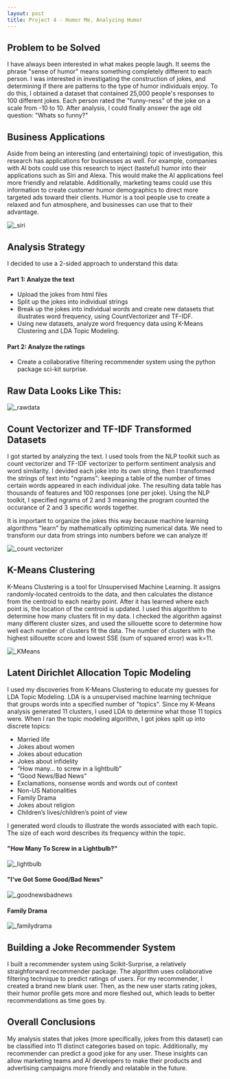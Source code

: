 ```yaml
---
layout: post
title: Project 4 - Humor Me, Analyzing Humor
---
```


## Problem to be Solved
I have always been interested in what makes people laugh. It seems the phrase "sense of humor" means something completely different to each person. I was interested in investigating the construction of jokes, and determining if there are patterns to the type of humor individuals enjoy. To do this, I obtained a dataset that contained 25,000 people's responses to 100 different jokes. Each person rated the "funny-ness" of the joke on a scale from -10 to 10. After analysis, I could finally answer the age old question: "Whats so funny?"

## Business Applications
Aside from being an interesting (and entertaining) topic of investigation, this research has applications for businesses as well. For example, companies with AI bots could use this research to inject (tasteful) humor into their applications such as Siri and Alexa. This would make the AI applications feel more friendly and relatable. Additionally, marketing teams could use this information to create customer humor demographics to direct more targeted ads toward their clients. Humor is a tool people use to create a relaxed and fun atmosphere, and businesses can use that to their advantage.

![_siri](/images/siri.png)

## Analysis Strategy
I decided to use a 2-sided approach to understand this data:
#### Part 1: Analyze the text
- Upload the jokes from html files
- Split up the jokes into individual strings
- Break up the jokes into individual words and create new datasets that illustrates word frequency, using CountVectorizer and TF-IDF.
- Using new datasets, analyze word frequency data using K-Means Clustering and LDA Topic Modeling.
#### Part 2: Analyze the ratings
- Create a collaborative filtering recommender system using the python package sci-kit surprise.  

## Raw Data Looks Like This:
![_rawdata](/images/jokelistraw.png)

## Count Vectorizer and TF-IDF Transformed Datasets
I got started by analyzing the text. I used tools from the NLP toolkit such as count vectorizer and TF-IDF vectorizer to perform sentiment analysis and word similarity. I devided each joke into its own string, then I transformed the strings of text into "ngrams": keeping a table of the number of times certain words appeared in each individual joke. The resulting data table has thousands of features and 100 responses (one per joke). Using the NLP toolkit, I specified ngrams of 2 and 3 meaning the program counted the occurance of 2 and 3 specific words together. 

It is important to organize the jokes this way because machine learning algorithms "learn" by mathematically optimizing numerical data. We need to transform our data from strings into numbers before we can analyze it!

![_count vectorizer](/images/countvectorizer.png)

## K-Means Clustering
K-Means Clustering is a tool for Unsupervised Machine Learning. It assigns randomly-located centroids to the data, and then calculates the distance from the centroid to each nearby point. After it has learned where each point is, the location of the centroid is updated. I used this algorithm to determine how many clusters fit in my data. I checked the algorithm against many different cluster sizes, and used the sillouette score to determine how well each number of clusters fit the data. The number of clusters with the highest sillouette score and lowest SSE (sum of squared error) was k=11.

![_KMeans](/images/KMeanswithline.png)
    

## Latent Dirichlet Allocation Topic Modeling
I used my discoveries from K-Means Clustering to educate my guesses for LDA Topic Modeling. LDA is a unsupervised machine learning technique that groups words into a specified number of "topics". Since my K-Means analysis generated 11 clusters, I used LDA to determine what those 11 topics were. When I ran the topic modeling algorithm, I got jokes split up into discrete topics:
- Married life
- Jokes about women
- Jokes about education
- Jokes about infidelity
- “How many... to screw in a lightbulb”
- “Good News/Bad News”
- Exclamations, nonsense words and words out of context
- Non-US Nationalities
- Family Drama
- Jokes about religion
- Children’s lives/children’s point of view

I generated word clouds to illustrate the words associated with each topic. The size of each word describes its frequency within the topic. 
#### "How Many To Screw in a Lightbulb?"
![_lightbulb](/images/screwinabulb.png)

#### "I've Got Some Good/Bad News"
![_goodnewsbadnews](/images/goodbadnews.png)

#### Family Drama
![_familydrama](/images/familydrama.png)

## Building a Joke Recommender System
I built a recommender system using Scikit-Surprise, a relatively straighforward recommender package. The algorithm uses collaborative filtering technique to predict ratings of users. For my recommender, I created a brand new blank user. Then, as the new user starts rating jokes, their humor profile gets more and more fleshed out, which leads to better recommendations as time goes by. 

## Overall Conclusions
My analysis states that jokes (more specifically, jokes from this dataset) can be classified into 11 distinct categories based on topic. Additionally, my recommender can predict a good joke for any user. These insights can allow marketing teams and AI developers to make their products and advertising campaigns more friendly and relatable in the future. 
